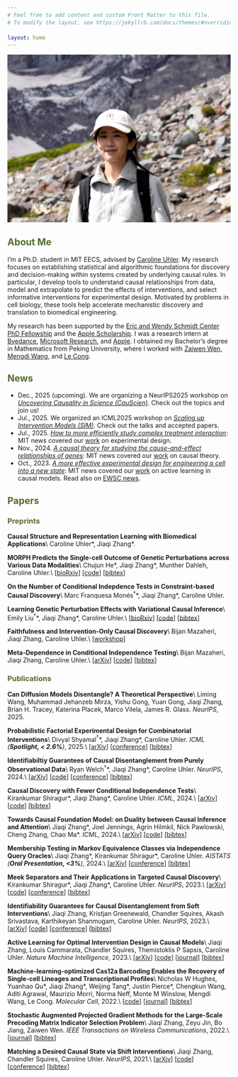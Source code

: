 ```yaml
---
# Feel free to add content and custom Front Matter to this file.
# To modify the layout, see https://jekyllrb.com/docs/themes/#overriding-theme-defaults

layout: home
---
```

<img src="./asset/IMG_3013913.JPG" width="666">

## <span style="color:#556B2F">About Me

I’m a Ph.D. student in MIT EECS, advised by [Caroline Uhler](https://www.carolineuhler.com). My research focuses on establishing statistical and algorithmic foundations for discovery and decision-making within systems created by underlying causal rules. In particular, I develop tools to understand causal relationships from data, model and extrapolate to predict the effects of interventions, and select informative interventions for experimental design. Motivated by problems in cell biology, these tools help accelerate mechanistic discovery and translation to biomedical engineering.

My research has been supported by the [Eric and Wendy Schmidt Center PhD Fellowship](https://www.ericandwendyschmidtcenter.org/graduate-students) and the [Apple Scholarship](https://machinelearning.apple.com/updates/apple-scholars-aiml-2023). I was a research intern at [Byedance](https://www.bytedance.com/en/resources/offices/5e429e0805204d81e5b45c92), [Microsoft Research](https://www.microsoft.com/en-us/research/project/project_azua/overview/), and [Apple](https://www.apple.com/careers/us/work-at-apple/seattle.html). I obtained my Bachelor’s degree in Mathematics from Peking University, where I worked with [Zaiwen Wen](http://faculty.bicmr.pku.edu.cn/~wenzw/), [Mengdi Wang](https://mwang.princeton.edu), and [Le Cong](http://clbiology.com/index.html).

## <span style="color:#556B2F">News

- Dec., 2025 (upcoming). We are organizing a NeurIPS2025 workshop on _[Uncovering Causality in Science (CauScien)](https://sites.google.com/view/causcien)_. Check out the topics and join us!
- Jul., 2025. We organized an ICML2025 workshop on _[Scaling up Intervention Models (SIM)](https://sites.google.com/view/sim-icml2025/home)_. Check out the talks and accepted papers.
- Jul., 2025. _[How to more efficiently study complex treatment interaction](https://news.mit.edu/2025/more-efficiently-studying-complex-treatment-interactions-0716)_: MIT news covered our [work](https://icml.cc/virtual/2025/poster/45285) on experimental design.
- Nov., 2024. _[A causal theory for studying the cause-and-effect relationships of genes](https://news.mit.edu/2024/causal-theory-studying-cause-and-effect-relationships-genes-1107)_: MIT news covered our [work](https://neurips.cc/virtual/2024/poster/95550) on causal theory.
- Oct., 2023. _[A more effective experimental design for engineering a cell into a new state](https://news.mit.edu/2023/more-effective-experimental-design-genome-regulation-1002)_: MIT news covered our [work](https://www.nature.com/articles/s42256-023-00719-0) on active learning in causal models. Read also on [EWSC news](https://www.ericandwendyschmidtcenter.org/updates/a-more-effective-experimental-design-for-engineering-a-cell-into-a-new-state).

## <span style="color:#556B2F">Papers

### <span style="color:#556B2F">Preprints

**Causal Structure and Representation Learning with Biomedical Applications**\\
Caroline Uhler\*, Jiaqi Zhang\*.

**MORPH Predicts the Single-cell Outcome of Genetic Perturbations across Various Data Modalities**\\
Chujun He\*, Jiaqi Zhang\*, Munther Dahleh, Caroline Uhler.\\
[[bioRxiv](https://www.biorxiv.org/content/10.1101/2025.06.27.661992v1)]
[[code](https://github.com/uhlerlab/MORPH)]
[[bibtex](/morph/)]

**On the Number of Conditional Indepdence Tests in Constraint-based Causal Discovery**\\
Marc Franquesa Monés$^\dagger$\*, Jiaqi Zhang\*, Caroline Uhler.

**Learning Genetic Perturbation Effects with Variational Causal Inference**\\
Emily Liu$^\dagger$\*, Jiaqi Zhang\*, Caroline Uhler.\\
[[bioRxiv](https://www.biorxiv.org/content/10.1101/2025.06.05.657988v1)]
[[code](https://github.com/uhlerlab/sccvae)]
[[bibtex](/sccvae/)]

**Faithfulness and Intervention-Only Causal Discovery**\\
Bijan Mazaheri, Jiaqi Zhang, Caroline Uhler.\\
[[workshop](https://icml.cc/virtual/2025/47390)]

**Meta-Dependence in Conditional Independence Testing**\\
Bijan Mazaheri, Jiaqi Zhang, Caroline Uhler.\\
[[arXiv](https://arxiv.org/abs/2504.12594)]
[[code](https://github.com/honeybijan/CIMD_experiments)]
[[bibtex](/meta-dep-ci/)]

### <span style="color:#556B2F">Publications

**Can Diffusion Models Disentangle? A Theoretical Perspective**\\
Liming Wang, Muhammad Jehanzeb Mirza, Yishu Gong, Yuan Gong, Jiaqi Zhang, Brian H. Tracey, Katerina Placek, Marco Vilela, James R. Glass. _NeurIPS_, 2025.

**Probabilistic Factorial Experimental Design for Combinatorial Interventions**\\
Divyal Shyamal$^\dagger$\*, Jiaqi Zhang\*, Caroline Uhler. _ICML (**Spotlight, < 2.6%**)_, 2025.\\
[[arXiv](https://arxiv.org/abs/2506.03363)]
[[conference](https://icml.cc/virtual/2025/poster/45285)]
[[bibtex](/prob-fact-des/)]

**Identifiabiltiy Guarantees of Causal Disentanglement from Purely Observational Data**\\
Ryan Welch$^\dagger$\*, Jiaqi Zhang\*, Caroline Uhler. _NeurIPS_, 2024.\\
[[arXiv](https://arxiv.org/abs/2410.23620)]
[[code](https://github.com/uhlerlab/observational-crl)]
[[conference](https://neurips.cc/virtual/2024/poster/95550)]
[[bibtex](/observational-crl/)]

**Causal Discovery with Fewer Conditional Independence Tests**\\
Kirankumar Shiragur\*, Jiaqi Zhang\*, Caroline Uhler. _ICML_, 2024.\\
[[arXiv](https://arxiv.org/abs/2406.01823)]
[[code](https://github.com/uhlerlab/CCPG)]
[[bibtex](/CCPG/)]

**Towards Causal Foundation Model: on Duality between Causal Inference and Attention**\\
Jiaqi Zhang\*, Joel Jennings, Agrin Hilmkil, Nick Pawlowski, Cheng Zhang, Chao Ma\*. _ICML_, 2024.\\
[[arXiv](https://arxiv.org/abs/2310.00809)]
[[code](https://github.com/microsoft/causica/tree/main/research_experiments/cina)]
[[bibtex](/attention-causal-duality/)]

**Membership Testing in Markov Equivalence Classes via Independence Query Oracles**\\
Jiaqi Zhang\*, Kirankumar Shiragur\*, Caroline Uhler. _AISTATS (**Oral Presentation, <3%**)_, 2024.\\
[[arXiv](https://arxiv.org/abs/2403.05759)]
[[conference](https://proceedings.mlr.press/v238/zhang24k.html)]
[[bibtex](/testing-mec/)]

**Meek Separators and Their Applications in Targeted Causal Discovery**\\
Kirankumar Shiragur\*, Jiaqi Zhang\*, Caroline Uhler. _NeurIPS_, 2023.\\
[[arXiv](https://arxiv.org/abs/2310.20075)]
[[code](https://github.com/uhlerlab/meek_sep)]
[[conference](https://neurips.cc/virtual/2023/poster/70884)]
[[bibtex](/meek-sep/)]

**Identifiability Guarantees for Causal Disentanglement from Soft Interventions**\\
Jiaqi Zhang, Kristjan Greenewald, Chandler Squires, Akash Srivastava, Karthikeyan Shanmugam, Caroline Uhler. _NeurIPS_, 2023.\\
[[arXiv](https://arxiv.org/abs/2307.06250)]
[[code](https://github.com/uhlerlab/discrepancy_vae)]
[[conference](https://neurips.cc/virtual/2023/poster/70478)]
[[bibtex](/identifiability-crl/)]

**Active Learning for Optimal Intervention Design in Causal Models**\\
Jiaqi Zhang, Louis Cammarata, Chandler Squires, Themistoklis P Sapsis, Caroline Uhler. _Nature Machine Intelligence_, 2023.\\
[[arXiv](https://arxiv.org/abs/2209.04744)]
[[code](https://github.com/uhlerlab/actlearn_optint/tree/v1)]
[[journal](https://www.nature.com/articles/s42256-023-00719-0)]
[[bibtex](/active-learning-intervention/)]

**Machine-learning-optimized Cas12a Barcoding Enables the Recovery of Single-cell Lineages and Transcriptional Profiles**\\
Nicholas W Hughes, Yuanhao Qu\*, Jiaqi Zhang\*, Weijing Tang\*, Justin Pierce\*, Chengkun Wang, Aditi Agrawal, Maurizio Morri, Norma Neff, Monte M Winslow, Mengdi Wang, Le Cong. _Molecular Cell_, 2022.\\
[[code](https://zenodo.org/records/6549091)]
[[journal](https://www.sciencedirect.com/science/article/pii/S1097276522005378)]
[[bibtex](/barcode-design/)]

**Stochastic Augmented Projected Gradient Methods for the Large-Scale Precoding Matrix Indicator Selection Problem**\\
Jiaqi Zhang, Zeyu Jin, Bo Jiang, Zaiwen Wen. _IEEE Transactions on Wireless Communications_, 2022.\\
[[journal](https://ieeexplore.ieee.org/abstract/document/9787340)]
[[bibtex](/stochastic-apg-pmi/)]

**Matching a Desired Causal State via Shift Interventions**\\
Jiaqi Zhang, Chandler Squires, Caroline Uhler. _NeurIPS_, 2021.\\
[[arXiv](https://arxiv.org/abs/2107.01850)]
[[code](https://github.com/uhlerlab/causal_mean_matching)]
[[conference](https://proceedings.neurips.cc/paper/2021/hash/a5a61717dddc3501cfdf7a4e22d7dbaa-Abstract.html)]
[[bibtex](/causal-mean-matching/)]

